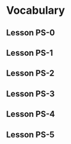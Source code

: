 # Vocabulary

## Lesson PS-0

## Lesson PS-1

## Lesson PS-2

## Lesson PS-3

## Lesson PS-4

## Lesson PS-5
